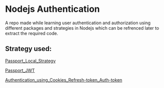 # Nodejs Authentication
A repo made while learning user authentication and authorization using different packages and strategies in Nodejs which can be refrenced later to extract the required code.

## Strategy used: 

[Passport_Local_Strategy](https://github.com/dshreejal/NodeJS-Authentication/tree/main/Passport_Local)

[Passport_JWT](https://github.com/dshreejal/NodeJS-Authentication/tree/main/Passport_JWT)

[Authentication_using_Cookies_Refresh-token_Auth-token](https://github.com/dshreejal/NodeJS-Authentication/tree/main/Cookies_JWT)

